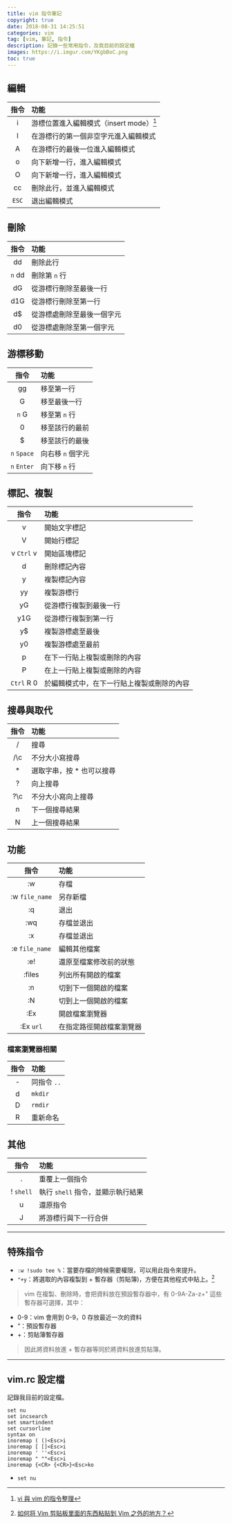```yaml
---
title: vim 指令筆記
copyright: true
date: 2018-08-31 14:25:51
categories: vim
tag: [vim, 筆記, 指令]
description: 記錄一些常用指令，及我目前的設定檔
images: https://i.imgur.com/YKgbBoC.png
toc: true
---
```

## 編輯

| 指令 | 功能 |
| :--: | :--- |
| i | 游標位置進入編輯模式（insert mode）[^1]|
| I | 在游標行的第一個非空字元進入編輯模式 |
| A | 在游標行的最後一位進入編輯模式 |
| o | 向下新增一行，進入編輯模式 |
| O | 向下新增一行，進入編輯模式 |
| cc | 刪除此行，並進入編輯模式 |
| `ESC` | 退出編輯模式 |

[^1]: [vi 與 vim 的指令整理](http://www.vixual.net/blog/archives/234)

<!-- more -->

## 刪除

| 指令 | 功能 |
| :--: | :--- |
| dd | 刪除此行 |
| `n` dd | 刪除第 `n` 行 |
| dG | 從游標行刪除至最後一行 |
| d1G | 從游標行刪除至第一行 |
| d$ | 從游標處刪除至最後一個字元 |
| d0 | 從游標處刪除至第一個字元 |

## 游標移動

| 指令 | 功能 |
| :--: | :--- |
| gg | 移至第一行 |
| G | 移至最後一行 |
| `n` G | 移至第 `n` 行 |
| 0 | 移至該行的最前 |
| $ | 移至該行的最後 |
| `n` `Space` | 向右移 `n` 個字元 |
| `n` `Enter` | 向下移 `n` 行 |

## 標記、複製

| 指令 | 功能 |
| :--: | :--- |
| v | 開始文字標記 |
| V | 開始行標記 |
| v `Ctrl` v | 開始區塊標記 |
| d | 刪除標記內容 |
| y | 複製標記內容 |
| yy | 複製游標行 |
| yG | 從游標行複製到最後一行 |
| y1G | 從游標行複製到第一行 |
| y$ | 複製游標處至最後 |
| y0 | 複製游標處至最前 |
| p | 在下一行貼上複製或刪除的內容 |
| P | 在上一行貼上複製或刪除的內容 |
| `Ctrl` R 0 | 於編輯模式中，在下一行貼上複製或刪除的內容 |

## 搜尋與取代

| 指令 | 功能 |
| :--: | :--- |
| / | 搜尋 |
| /\c | 不分大小寫搜尋 |
| * | 選取字串，按 * 也可以搜尋 |
| ? | 向上搜尋 |
| ?\c | 不分大小寫向上搜尋 |
| n | 下一個搜尋結果 |
| N | 上一個搜尋結果 |

## 功能

| 指令 | 功能 |
| :--: | :--- |
| :w | 存檔 |
| :w `file_name` | 另存新檔 |
| :q | 退出 |
| :wq | 存檔並退出 |
| :x | 存檔並退出 |
| :e `file_name` | 編輯其他檔案 |
| :e! | 還原至檔案修改前的狀態 |
| :files | 列出所有開啟的檔案 |
| :n | 切到下一個開啟的檔案 |
| :N | 切到上一個開啟的檔案 |
| :Ex | 開啟檔案瀏覽器 |
| :Ex `url` | 在指定路徑開啟檔案瀏覽器 |

### 檔案瀏覽器相關

| 指令 | 功能 |
| :--: | :--- |
| - | 同指令 `..` |
| d | `mkdir` |
| D | `rmdir` |
| R | 重新命名 |

## 其他

| 指令 | 功能 |
| :--: | :--- |
| . | 重覆上一個指令 |
| ! `shell` | 執行 `shell` 指令，並顯示執行結果 |
| u | 還原指令 |
| J | 將游標行與下一行合併 |

---
## 特殊指令

- `:w !sudo tee %`：當要存檔的時候需要權限，可以用此指令來提升。
- `"+y`：將選取的內容複製到 + 暫存器（剪貼簿)，方便在其他程式中貼上。[^2]


>vim 在複製、刪除時，會把資料放在預設暫存器中，有 0-9A-Za-z+" 這些暫存器可選擇，其中：
- 0-9：vim 會用到 0-9，0 存放最近一次的資料
- “：預設暫存器
- +：剪貼簿暫存器
>
>因此將資料放進 + 暫存器等同於將資料放進剪貼簿。


[^2]:[如何将 Vim 剪贴板里面的东西粘贴到 Vim 之外的地方？](https://www.zhihu.com/question/19863631)

---

## vim.rc 設定檔
記錄我目前的設定檔。

```vim 
set nu
set incsearch
set smartindent
set cursorline
syntax on
inoremap ( ()<Esc>i
inoremap [ []<Esc>i
inoremap ' ''<Esc>i
inoremap " ""<Esc>i
inoremap {<CR> {<CR>}<Esc>ko
```

- `set nu`


